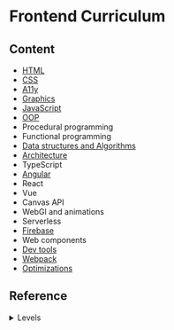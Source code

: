 # Frontend Curriculum

## Content
- [HTML](./notes/html.md)
- [CSS](css.md)
- [A11y](a11y.md)
- [Graphics](graphics.md)
- [JavaScript](javascript.md)
- [OOP](oop.md)
- Procedural programming
- Functional programming
- [Data structures and Algorithms](algorithms.md)
- [Architecture](architecture.md)
- TypeScript
- [Angular](angular.md)
- React
- Vue
- Canvas API
- WebGl and animations
- Serverless
- [Firebase](firebase.md)
- Web components
- [Dev tools](dev-tools.md)
- [Webpack](webpack.md)
- [Optimizations](optimizations.md)

## Reference
<details>
<summary>Levels</summary>

- :seedling: - to learn
- :deciduous_tree: - common
- :blossom: - good

</details>